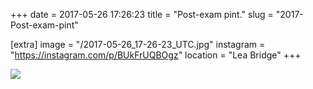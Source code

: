 +++
date = 2017-05-26 17:26:23
title = "Post-exam pint."
slug = "2017-Post-exam-pint"

[extra]
image = "/2017-05-26_17-26-23_UTC.jpg"
instagram = "https://instagram.com/p/BUkFrUQBOgz"
location = "Lea Bridge"
+++

<img src="/2017-05-26_17-26-23_UTC.jpg" />
